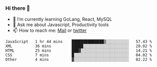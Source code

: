 ### Hi there 👋

- 🌱 I’m currently learning GoLang, React, MySQL
- 💬 Ask me about Javascript, Productivity tools 
- 📫 How to reach me: [Mail](mailto:kvaishak47@gmail.com) or [twitter](https://twitter.com/kvaish4k)

<!--START_SECTION:waka-->

```text
JavaScript   1 hr 44 mins    ██████████████▒░░░░░░░░░░   57.43 %
XML          36 mins         █████░░░░░░░░░░░░░░░░░░░░   20.02 %
HTML         25 mins         ███▓░░░░░░░░░░░░░░░░░░░░░   14.21 %
CSS          7 mins          █░░░░░░░░░░░░░░░░░░░░░░░░   04.02 %
Other        4 mins          ▓░░░░░░░░░░░░░░░░░░░░░░░░   02.22 %
```

<!--END_SECTION:waka-->
